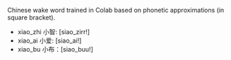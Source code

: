 Chinese wake word trained in Colab based on phonetic approximations (in square bracket). 
- xiao_zhi 小智: [siao_zirr!] 
- xiao_ai 小爱: [siao_ai!] 
- xiao_bu 小布：[siao_buu!]

